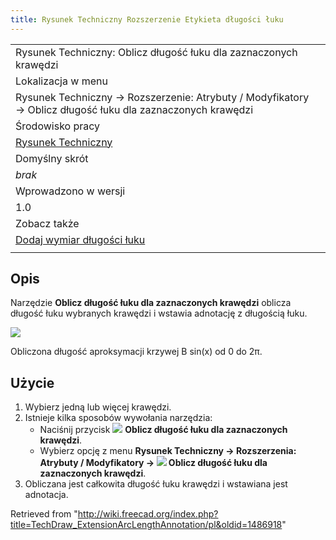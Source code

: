 ```yaml
---
title: Rysunek Techniczny Rozszerzenie Etykieta długości łuku
---
```

|  |
| --- |
| Rysunek Techniczny: Oblicz długość łuku dla zaznaczonych krawędzi |
| Lokalizacja w menu |
| Rysunek Techniczny → Rozszerzenie: Atrybuty / Modyfikatory → Oblicz długość łuku dla zaznaczonych krawędzi |
| Środowisko pracy |
| [Rysunek Techniczny](/TechDraw_Workbench/pl "TechDraw Workbench/pl") |
| Domyślny skrót |
| *brak* |
| Wprowadzono w wersji |
| 1.0 |
| Zobacz także |
| [Dodaj wymiar długości łuku](/TechDraw_ExtensionCreateLengthArc/pl "TechDraw ExtensionCreateLengthArc/pl") |
|  |

## Opis

Narzędzie **Oblicz długość łuku dla zaznaczonych krawędzi** oblicza długość łuku wybranych krawędzi i wstawia adnotację z długością łuku.

![](/images/TechDraw_ExtensionArcLengthAnnotationExample.png)

Obliczona długość aproksymacji krzywej B sin(x) od 0 do 2π.

## Użycie

1. Wybierz jedną lub więcej krawędzi.
2. Istnieje kilka sposobów wywołania narzędzia:
   * Naciśnij przycisk ![](/images/TechDraw_ExtensionArcLengthAnnotation.svg) **Oblicz długość łuku dla zaznaczonych krawędzi**.
   * Wybierz opcję z menu **Rysunek Techniczny → Rozszerzenia: Atrybuty / Modyfikatory → ![](/images/TechDraw_ExtensionAreaAnnotation.svg) Oblicz długość łuku dla zaznaczonych krawędzi**.
3. Obliczana jest całkowita długość łuku krawędzi i wstawiana jest adnotacja.

Retrieved from "<http://wiki.freecad.org/index.php?title=TechDraw_ExtensionArcLengthAnnotation/pl&oldid=1486918>"